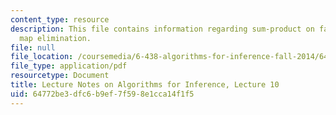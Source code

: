 ```yaml
---
content_type: resource
description: This file contains information regarding sum-product on factor graphs,
  map elimination.
file: null
file_location: /coursemedia/6-438-algorithms-for-inference-fall-2014/64772be3dfc6b9ef7f598e1cca14f1f5_MIT6_438F14_Lec10.pdf
file_type: application/pdf
resourcetype: Document
title: Lecture Notes on Algorithms for Inference, Lecture 10
uid: 64772be3-dfc6-b9ef-7f59-8e1cca14f1f5
---
```

